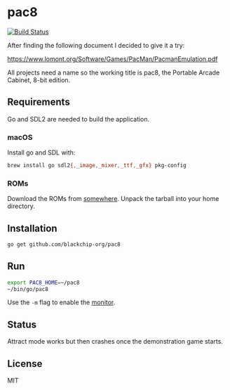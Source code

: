 # pac8

[![Build Status](https://travis-ci.com/blackchip-org/pac8.svg?branch=master)](https://travis-ci.com/blackchip-org/pac8)

After finding the following document I decided to give it a try:

https://www.lomont.org/Software/Games/PacMan/PacmanEmulation.pdf

All projects need a name so the working title is pac8, the Portable Arcade
Cabinet, 8-bit edition.

## Requirements

Go and SDL2 are needed to build the application.

### macOS

Install go and SDL with:

```bash
brew install go sdl2{,_image,_mixer,_ttf,_gfx} pkg-config
```

### ROMs

Download the ROMs from [somewhere](http://example.org/pac8). Unpack the
tarball into your home directory.

## Installation

```bash
go get github.com/blackchip-org/pac8
```

## Run

```bash
export PAC8_HOME=~/pac8
~/bin/go/pac8
```

Use the `-m` flag to enable the [monitor](monitor.md).

## Status

Attract mode works but then crashes once the demonstration game starts.

## License

MIT



